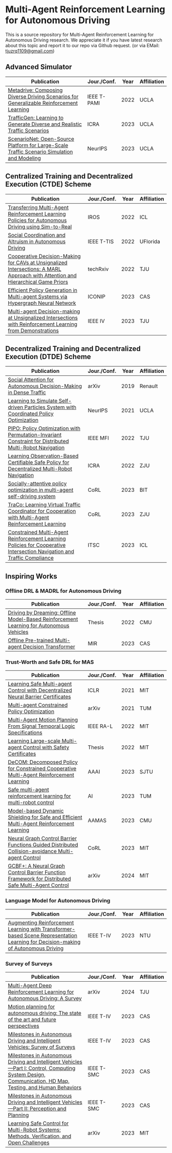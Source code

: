 # Multi-Agent Reinforcement Learning for Autonomous Driving
This is a source repository for Multi-Agent Reinforcement Learning for Autonomous Driving research. 
We appreciate it if you have latest research about this topic and report it to our repo via Github request. (or via EMail: tjuzrq1109@gmail.com)

## Advanced Simulator
| Publication | Jour./Conf. | Year | Affiliation |
|-------------|-------------|------|-------------|
| [Metadrive: Composing Diverse Driving Scenarios for Generalizable Reinforcement Learning](https://ieeexplore.ieee.org/abstract/document/9829243) | IEEE T-PAMI | 2022 | UCLA |
| [TrafficGen: Learning to Generate Diverse and Realistic Traffic Scenarios](https://ieeexplore.ieee.org/abstract/document/10160296) | ICRA | 2023 | UCLA |
| [ScenarioNet: Open-Source Platform for Large-Scale Traffic Scenario Simulation and Modeling](https://proceedings.neurips.cc/paper_files/paper/2023/hash/0c26a501df8fb919a0350e2df06b5d39-Abstract-Datasets_and_Benchmarks.html) | NeurIPS | 2023 | UCLA |

## Centralized Training and Decentralized Execution (CTDE) Scheme
| Publication | Jour./Conf. | Year | Affiliation |
|-------------|-------------|------|-------------|
| [Transferring Multi-Agent Reinforcement Learning Policies for Autonomous Driving using Sim-to-Real](https://ieeexplore.ieee.org/abstract/document/9981319) | IROS | 2022 | ICL |
| [Social Coordination and Altruism in Autonomous Driving](https://ieeexplore.ieee.org/abstract/document/9905741) | IEEE T-TIS | 2022 | UFlorida |
| [Cooperative Decision-Making for CAVs at Unsignalized Intersections: A MARL Approach with Attention and Hierarchical Game Priors](https://www.techrxiv.org/doi/full/10.36227/techrxiv.22817417.v1) | techRxiv | 2022 | TJU |
| [Efficient Policy Generation in Multi-agent Systems via Hypergraph Neural Network](https://link.springer.com/chapter/10.1007/978-3-031-30108-7_19) | ICONIP | 2023 | CAS |
| [Multi-agent Decision-making at Unsignalized Intersections with Reinforcement Learning from Demonstrations](https://ieeexplore.ieee.org/abstract/document/10186792) | IEEE IV | 2023 | TJU |

## Decentralized Training and Decentralized Execution (DTDE) Scheme
| Publication | Jour./Conf. | Year | Affiliation |
|-------------|-------------|------|-------------|
| [Social Attention for Autonomous Decision-Making in Dense Traffic](https://arxiv.org/pdf/1911.12250.pdf) | arXiv | 2019 | Renault |
| [Learning to Simulate Self-driven Particles System with Coordinated Policy Optimization](https://proceedings.neurips.cc/paper/2021/hash/594ca7adb3277c51a998252e2d4c906e-Abstract.html) | NeurIPS | 2021 | UCLA |
| [PIPO: Policy Optimization with Permutation-Invariant Constraint for Distributed Multi-Robot Navigation](https://ieeexplore.ieee.org/abstract/document/9913862) | IEEE MFI | 2022 | TJU |
| [Learning Observation-Based Certifiable Safe Policy for Decentralized Multi-Robot Navigation](https://ieeexplore.ieee.org/abstract/document/9811950) | ICRA | 2022 | ZJU |
| [Socially-attentive policy optimization in multi-agent self-driving system](https://proceedings.mlr.press/v205/dai23a.html) | CoRL | 2023 | BIT |
| [TraCo: Learning Virtual Traffic Coordinator for Cooperation with Multi-Agent Reinforcement Learning](https://proceedings.mlr.press/v229/liu23f.html) | CoRL | 2023 | ZJU |
| [Constrained Multi-Agent Reinforcement Learning Policies for Cooperative Intersection Navigation and Traffic Compliance](https://ieeexplore.ieee.org/abstract/document/10422440) | ITSC | 2023 | ICL |

## Inspiring Works
### Offline DRL & MADRL for Autonomous Driving
| Publication | Jour./Conf. | Year | Affiliation |
|-------------|-------------|------|-------------|
| [Driving by Dreaming: Offline Model-Based Reinforcement Learning for Autonomous Vehicles](https://www.ri.cmu.edu/app/uploads/2022/08/thesis_final.pdf) | Thesis | 2022 | CMU |
| [Offline Pre-trained Multi-agent Decision Transformer](https://link.springer.com/article/10.1007/s11633-022-1383-7) | MIR | 2023 | CAS |

### Trust-Worth and Safe DRL for MAS
| Publication | Jour./Conf. | Year | Affiliation |
|-------------|-------------|------|-------------|
| [Learning Safe Multi-agent Control with Decentralized Neural Barrier Certificates](https://openreview.net/forum?id=P6_q1BRxY8Q) | ICLR | 2021 | MIT |
| [Multi-agent Constrained Policy Optimization](https://arxiv.org/abs/2110.02793) | arXiv | 2021 | TUM |
| [Multi-Agent Motion Planning From Signal Temporal Logic Specifications](https://ieeexplore.ieee.org/abstract/document/9696363)| IEEE RA-L | 2022 | MIT |
| [Learning Large-scale Multi-agent Control with Safety Certificates](https://dspace.mit.edu/handle/1721.1/147477) | Thesis | 2022 | MIT |
| [DeCOM: Decomposed Policy for Constrained Cooperative Multi-Agent Reinforcement Learning](https://ojs.aaai.org/index.php/AAAI/article/view/26288) | AAAI | 2023 | SJTU |
| [Safe multi-agent reinforcement learning for multi-robot control](https://www.sciencedirect.com/science/article/pii/S0004370223000516) | AI | 2023 | TUM |
| [Model-based Dynamic Shielding for Safe and Efficient Multi-Agent Reinforcement Learning](https://arxiv.org/abs/2304.06281) | AAMAS | 2023 | CMU |
| [Neural Graph Control Barrier Functions Guided Distributed Collision-avoidance Multi-agent Control](https://proceedings.mlr.press/v229/zhang23h.html) | CoRL | 2023 | MIT |
| [GCBF+: A Neural Graph Control Barrier Function Framework for Distributed Safe Multi-Agent Control](https://arxiv.org/abs/2401.14554) | arXiv | 2024 | MIT |

### Language Model for Autonomous Driving
| Publication | Jour./Conf. | Year | Affiliation |
|-------------|-------------|------|-------------|
| [Augmenting Reinforcement Learning with Transformer-based Scene Representation Learning for Decision-making of Autonomous Driving](https://ieeexplore.ieee.org/abstract/document/10458341) | IEEE T-IV | 2023 | NTU |

### Survey of Surveys
| Publication | Jour./Conf. | Year | Affiliation |
|-------------|-------------|------|-------------|
| [Multi-Agent Deep Reinforcement Learning for Autonomous Driving: A Survey]() | arXiv | 2024 | TJU |
| [Motion planning for autonomous driving: The state of the art and future perspectives](https://ieeexplore.ieee.org/abstract/document/10122127) | IEEE T-IV | 2023 | CAS |
| [Milestones in Autonomous Driving and Intelligent Vehicles: Survey of Surveys](https://ieeexplore.ieee.org/abstract/document/9963987) | IEEE T-IV | 2023 | CAS |
| [Milestones in Autonomous Driving and Intelligent Vehicles—Part I: Control, Computing System Design, Communication, HD Map, Testing, and Human Behaviors](https://ieeexplore.ieee.org/document/10138317) | IEEE T-SMC | 2023 | CAS |
| [Milestones in Autonomous Driving and Intelligent Vehicles—Part II: Perception and Planning](https://ieeexplore.ieee.org/abstract/document/9963987) | IEEE T-SMC | 2023 | CAS |
| [Learning Safe Control for Multi-Robot Systems: Methods, Verification, and Open Challenges](https://arxiv.org/abs/2311.13714) | arXiv | 2023 | MIT |
